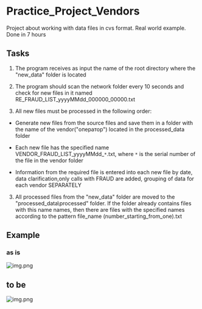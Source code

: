 # Practice_Project_Vendors
Project about working with data files in cvs format. Real world example.
Done in 7 hours
## Tasks
1. The program receives as input the name of the root directory where the "new_data" folder is located
2. The program should scan the network folder every 10 seconds and check for new files in it named RE_FRAUD_LIST_yyyyMMdd_000000_00000.txt

3. All new files must be processed in the following order:

- Generate new files from the source files and save them in a folder with the name of the vendor("оператор") located in the processed_data folder

- Each new file has the specified name VENDOR_FRAUD_LIST_yyyyMMdd_`*`.txt, where `*` is the serial number of the file in the vendor folder

- Information from the required file is entered into each new file by date, data clarification,only calls with FRAUD are added, grouping of data for each vendor SEPARATELY


3. All processed files from the "new_data" folder are moved to the "processed_data\processed" folder. 
If the folder already contains files with this name names, then there are files with the specified names according to the pattern file_name (number_starting_from_one).txt

## Example
### as is
![img.png](img.png)
## to be
![img.png](img.png)